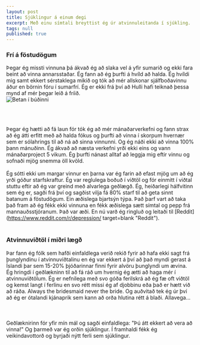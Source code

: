 ```yaml
---
layout: post
title: Sjúklingur á einum degi
excerpt: Með einu símtali breyttist ég úr atvinnuleitanda í sjúkling.
tags: null
published: true
---
```



### Frí á föstudögum

Þegar ég missti vinnuna þá ákvað ég að slaka vel á yfir sumarið og ekki fara beint að vinna annarsstaðar. Ég fann að ég þurfti á hvíld að halda. Ég hvíldi mig samt ekkert sérstaklega mikið og tók að mér allskonar sjálfboðavinnu áður en börnin fóru í sumarfrí. Ég er ekki frá því að Hulli hafi teiknað þessa mynd af mér þegar leið á fríið. 
<br>
![Betan í búðinni]({{site.baseurl}}/_posts/_2017-01-5-sjuklingur-a-einum-degi.md/hulli.jpg)



<br><br>

Þegar ég hætti að fá laun fór tók ég að mér mánaðarverkefni og fann strax að ég átti erfitt með að halda fókus og þurfti að vinna í skorpum hvernær sem er sólahrings til að ná að sinna vinnunni. Og ég náði ekki að vinna 100% þann mánuðinn. Ég ákvað að næsta verkefni yrði ekki eins og vann mánaðarproject 5 vikum. Ég þurfti nánast alltaf að leggja mig eftir vinnu og sofnaði mjög snemma öll kvöld. 
<br><br> 
Ég sótti ekki um margar vinnur en þarna var ég farin að efast mjög um að ég yrði góður starfskraftur. Ég var reglulega boðuð í viðtöl og fór einmitt í viðtal stuttu eftir að ég var greind með alvarlega geðlægð. Ég, heiðarlegi hálfvitinn sem ég er, sagði frá því og sagðist vilja fá 80% starf til að geta sinnt batanum á föstudögum. Ein æðislega bjartsýn týpa. Það þarf vart að taka það fram að ég fékk ekki vinnuna en fékk æðislega sætt símtal og pepp frá mannauðsstjóranum. Það var æði. En nú varð ég ringluð og leitaði til [Reddit](https://www.reddit.com/r/depression/ target=blank "Reddit"). 
<br><br> 

### Atvinnuviðtöl í miðri lægð

Þar fann ég fólk sem hafði einfaldlega verið rekið fyrir að hafa ekki sagt frá þunglyndinu í atvinnuviðtalinu en ég var ekkert á því að það myndi gerast á Íslandi þar sem 15-20% þjóðarinnar finni fyrir alvöru þunglyndi um ævina. Ég hringdi í geðlækninn til að fá ráð um hvernig ég ætti að haga mér í atvinnuviðtölum. Ég er nefnilega með svo góða ferilskrá að ég fæ oft viðtöl og kemst langt í ferlinu en svo rétt missi ég af djobbinu eða það er hætt við að ráða. Always the bridesmaid never the bride. Og auðvitað tek ég úr því að ég er ótalandi kjánaprik sem kann að orða hlutina rétt á blaði. Allavega...<br><br> 
<br><br> 
Geðlæknirinn fór yfir mín mál og sagði einfaldlega: "Þú átt ekkert að vera að vinna!" Og þarmeð var ég orðin sjúklingur. Í framhaldi fékk ég veikindavottorð og byrjaði nýtt ferli sem sjúklingur.

